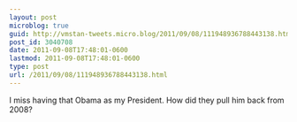 ```yaml
---
layout: post
microblog: true
guid: http://vmstan-tweets.micro.blog/2011/09/08/111948936788443138.html
post_id: 3040708
date: 2011-09-08T17:48:01-0600
lastmod: 2011-09-08T17:48:01-0600
type: post
url: /2011/09/08/111948936788443138.html
---
```

I miss having that Obama as my President. How did they pull him back from 2008?

